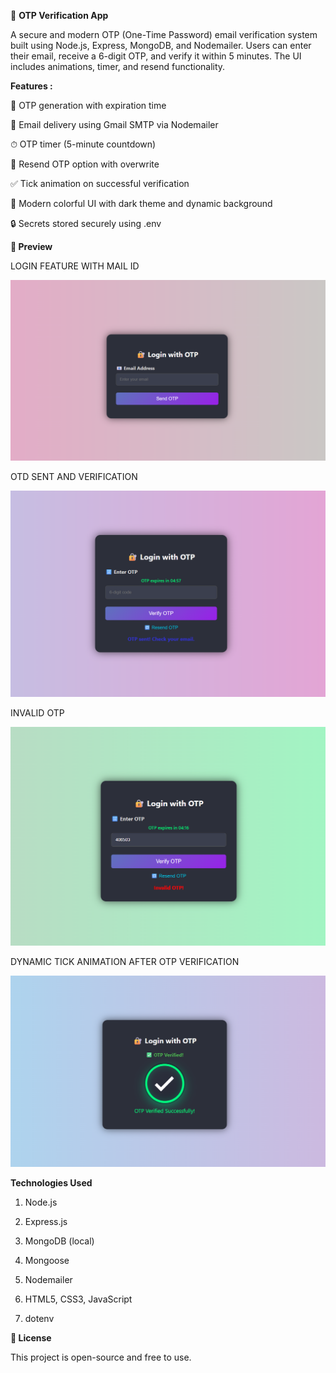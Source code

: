 📧 **OTP Verification App**

A secure and modern OTP (One-Time Password) email verification system built using Node.js, Express, MongoDB, and Nodemailer. Users can enter their email, receive a 6-digit OTP, and verify it within 5 minutes. The UI includes animations, timer, and resend functionality.

**Features :**

🔐 OTP generation with expiration time

📩 Email delivery using Gmail SMTP via Nodemailer

⏱ OTP timer (5-minute countdown)

🔁 Resend OTP option with overwrite

✅ Tick animation on successful verification

🎨 Modern colorful UI with dark theme and dynamic background

🔒 Secrets stored securely using .env


**📸 Preview** 

LOGIN FEATURE WITH MAIL ID

![OTP Preview](./assets/IMG2.png.png)

OTD SENT AND VERIFICATION

![OTP Preview](./assets/IMG3.PNG.png)

INVALID OTP 

![OTP Preview](./assets/IMG4.PNG.png)

DYNAMIC TICK ANIMATION AFTER OTP VERIFICATION

![OTP Preview](./assets/IMG1.png.png)



**Technologies Used**

1. Node.js

2. Express.js

3. MongoDB (local)

4. Mongoose

5. Nodemailer

6. HTML5, CSS3, JavaScript

7. dotenv


**🧾 License**

This project is open-source and free to use.
